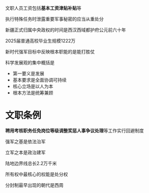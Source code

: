 文职人员工资包括**基本工资津贴补贴**等

执行特殊任务时泄露重要军事秘密的应当从重处分

新疆正式归属中央政权的时间是西汉西域都护府公元前六十年

2025届普通高校毕业生规模1222万

新时代强军目标中反映根本职能的是能打胜仗

科学发展观的集中概括是

- 第一要义是发展
- 基本要求是全面协调可持续
- 核心立场是以人为本
- 根本方法是统筹兼顾

# 文职条例

**聘用考核职务任免岗位等级调整奖惩人事争议处理**等工作实行回避制度

强军之基是依法治军

立军之本是政治建军

陆地边界线总长2.2万千米

所有权中最核心的权能是处分权

分封制最早出现的朝代是西周